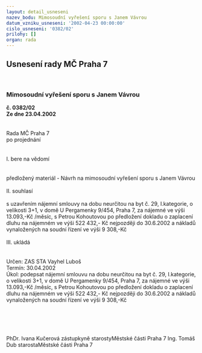 ```yaml
---
layout: detail_usneseni
nazev_bodu: Mimosoudní vyřešení sporu s Janem Vávrou
datum_vzniku_usneseni: '2002-04-23 00:00:00'
cislo_usneseni: '0382/02'
prilohy: []
organ: rada
---
```

<div id="ucUsn_pList" class="usn">
	<span><h2>Usnesení rady MČ Praha 7 </h2>
<br></span><div class="standBody">
<span><h3>Mimosoudní vyřešení sporu s Janem Vávrou</h3></span><div class="center">
		<strong>č. 0382/02</strong><br>
	</div>
<div class="center">
		<strong>Ze dne 23.04.2002</strong><br><br>
	</div>
<br>Rada MČ Praha 7<br>po projednání<br><br><br>I.	bere na vědomí<br><br> <br>předložený materiál - Návrh na mimosoudní vyřešení sporu s Janem Vávrou<br><br>II.	souhlasí <br><br>s uzavřením nájemní smlouvy na dobu neurčitou na byt č. 29, I.kategorie, o velikosti 3+1, v domě U Pergamenky 9/454, Praha 7, za nájemné ve výši 13.093,-Kč /měsíc, s Petrou Kohoutovou po předložení dokladu o zaplacení dluhu na nájemném ve výši 522 432,- Kč nejpozději do 30.6.2002 a nákladů vynaložených na soudní řízení ve výši 9 308,-Kč<br><br>III.	ukládá <br><br> <br>Určen:	ZAS STA Vayhel Luboš<br>Termín: 30.04.2002<br>Úkol:	podepsat nájemní smlouvu na dobu neurčitou na byt č. 29, I.kategorie, o velikosti 3+1, v domě U Pergamenky 9/454, Praha 7, za nájemné ve výši 13.093,-Kč /měsíc, s Petrou Kohoutovou po předložení dokladu o zaplacení dluhu na nájemném ve výši 522 432,- Kč nejpozději do 30.6.2002 a nákladů vynaložených na soudní řízení ve výši 9 308,-Kč<br> <br><br><br><br>	<br>PhDr. Ivana Kučerová zástupkyně starostyMěstské části Praha 7	Ing. Tomáš Dub starostaMěstské části Praha 7<br>	<br><br>
</div>
</div>